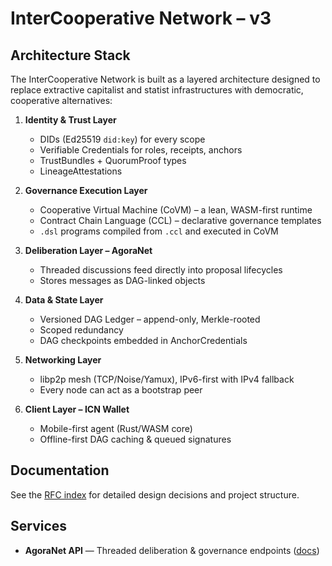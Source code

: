 # InterCooperative Network – v3

## Architecture Stack

The InterCooperative Network is built as a layered architecture designed to replace extractive capitalist and statist infrastructures with democratic, cooperative alternatives:

1. **Identity & Trust Layer**
   - DIDs (Ed25519 `did:key`) for every scope
   - Verifiable Credentials for roles, receipts, anchors
   - TrustBundles + QuorumProof types
   - LineageAttestations

2. **Governance Execution Layer**
   - Cooperative Virtual Machine (CoVM) – a lean, WASM-first runtime
   - Contract Chain Language (CCL) – declarative governance templates
   - `.dsl` programs compiled from `.ccl` and executed in CoVM

3. **Deliberation Layer – AgoraNet**
   - Threaded discussions feed directly into proposal lifecycles
   - Stores messages as DAG-linked objects

4. **Data & State Layer**
   - Versioned DAG Ledger – append-only, Merkle-rooted
   - Scoped redundancy
   - DAG checkpoints embedded in AnchorCredentials

5. **Networking Layer**
   - libp2p mesh (TCP/Noise/Yamux), IPv6-first with IPv4 fallback
   - Every node can act as a bootstrap peer

6. **Client Layer – ICN Wallet**
   - Mobile-first agent (Rust/WASM core)
   - Offline-first DAG caching & queued signatures

## Documentation

See the [RFC index](./rfcs/README.md) for detailed design decisions and project structure.

## Services

- **AgoraNet API** — Threaded deliberation & governance endpoints ([docs](docs/agoranet_api.md))

